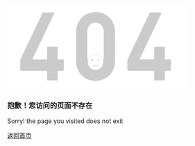 ![](images/404.png ":no-zoom")

### 抱歉！您访问的页面不存在
Sorry! the page you visited does not exit

[返回首页](/README.md)
